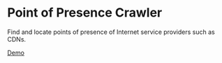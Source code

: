 # Point of Presence Crawler
Find and locate points of presence of Internet service providers such as CDNs.

[Demo](https://eaufavor.net/map.html)
